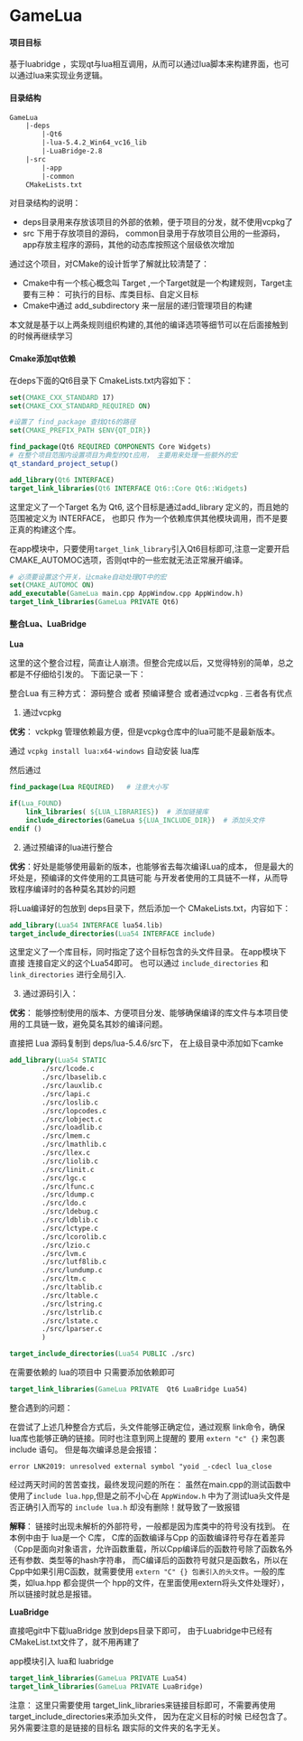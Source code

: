 # GameLua

#### 项目目标
基于luabridge ，实现qt与lua相互调用，从而可以通过lua脚本来构建界面，也可以通过lua来实现业务逻辑。

#### 目录结构
```html
GameLua
    |-deps
        |-Qt6
        |-lua-5.4.2_Win64_vc16_lib
        |-LuaBridge-2.8
    |-src
        |-app
        |-common
    CMakeLists.txt
```
对目录结构的说明：
- deps目录用来存放该项目的外部的依赖，便于项目的分发，就不使用vcpkg了
- src 下用于存放项目的源码， common目录用于存放项目公用的一些源码，app存放主程序的源码，其他的动态库按照这个层级依次增加

通过这个项目，对CMake的设计哲学了解就比较清楚了：

- Cmake中有一个核心概念叫 Target ,一个Target就是一个构建规则，Target主要有三种： 可执行的目标、库类目标、自定义目标
- Cmake中通过 add_subdirectory 来一层层的递归管理项目的构建

本文就是基于以上两条规则组织构建的,其他的编译选项等细节可以在后面接触到的时候再继续学习


#### Cmake添加qt依赖

在deps下面的Qt6目录下 CmakeLists.txt内容如下：

```cmake
set(CMAKE_CXX_STANDARD 17)
set(CMAKE_CXX_STANDARD_REQUIRED ON)

#设置了 find_package 查找Qt6的路径
set(CMAKE_PREFIX_PATH $ENV{QT_DIR})

find_package(Qt6 REQUIRED COMPONENTS Core Widgets)
# 在整个项目范围内设置项目为典型的Qt应用， 主要用来处理一些额外的宏
qt_standard_project_setup()

add_library(Qt6 INTERFACE)
target_link_libraries(Qt6 INTERFACE Qt6::Core Qt6::Widgets)
```
这里定义了一个Target 名为 Qt6, 这个目标是通过add_library 定义的，而且她的范围被定义为 INTERFACE， 也即只
作为一个依赖库供其他模块调用，而不是要正真的构建这个库。

在app模块中，只要使用`target_link_library`引入Qt6目标即可,注意一定要开启CMAKE_AUTOMOC选项，否则qt中的一些宏就无法正常展开编译。
```cmake
# 必须要设置这个开关，让cmake自动处理QT中的宏
set(CMAKE_AUTOMOC ON)
add_executable(GameLua main.cpp AppWindow.cpp AppWindow.h)
target_link_libraries(GameLua PRIVATE Qt6)
```

#### 整合Lua、LuaBridge
**Lua**

这里的这个整合过程，简直让人崩溃。但整合完成以后，又觉得特别的简单，总之都是不仔细给引发的。 下面记录一下：

整合Lua 有三种方式： 源码整合 或者 预编译整合 或者通过vcpkg . 三者各有优点

1. 通过vcpkg

**优劣**： vckpkg 管理依赖最方便，但是vcpkg仓库中的lua可能不是最新版本。

通过 `vcpkg install lua:x64-windows` 自动安装 lua库

然后通过
```cmake
find_package(Lua REQUIRED)   # 注意大小写

if(Lua_FOUND)
    link_libraries( ${LUA_LIBRARIES})  # 添加链接库
    include_directories(GameLua ${LUA_INCLUDE_DIR})  # 添加头文件
endif ()
```

2. 通过预编译的lua进行整合

**优劣**：好处是能够使用最新的版本，也能够省去每次编译Lua的成本， 但是最大的坏处是，预编译的文件使用的工具链可能
与开发者使用的工具链不一样，从而导致程序编译时的各种莫名其妙的问题

将Lua编译好的包放到 deps目录下，然后添加一个 CMakeLists.txt，内容如下：
```cmake
add_library(Lua54 INTERFACE lua54.lib)
target_include_directories(Lua54 INTERFACE include)
```

这里定义了一个库目标，同时指定了这个目标包含的头文件目录。 在app模块下直接 连接自定义的这个Lua54即可。
也可以通过 `include_directories` 和 `link_directories` 进行全局引入.


3. 通过源码引入：

**优劣**： 能够控制使用的版本、方便项目分发、能够确保编译的库文件与本项目使用的工具链一致，避免莫名其妙的编译问题。

直接把 Lua 源码复制到 deps/lua-5.4.6/src下， 在上级目录中添加如下camke

```cmake
add_library(Lua54 STATIC
        ./src/lcode.c
        ./src/lbaselib.c
        ./src/lauxlib.c
        ./src/lapi.c
        ./src/loslib.c
        ./src/lopcodes.c
        ./src/lobject.c
        ./src/loadlib.c
        ./src/lmem.c
        ./src/lmathlib.c
        ./src/llex.c
        ./src/liolib.c
        ./src/linit.c
        ./src/lgc.c
        ./src/lfunc.c
        ./src/ldump.c
        ./src/ldo.c
        ./src/ldebug.c
        ./src/ldblib.c
        ./src/lctype.c
        ./src/lcorolib.c
        ./src/lzio.c
        ./src/lvm.c
        ./src/lutf8lib.c
        ./src/lundump.c
        ./src/ltm.c
        ./src/ltablib.c
        ./src/ltable.c
        ./src/lstring.c
        ./src/lstrlib.c
        ./src/lstate.c
        ./src/lparser.c
        )

target_include_directories(Lua54 PUBLIC ./src)
```

在需要依赖的 lua的项目中 只需要添加依赖即可

```cmake
target_link_libraries(GameLua PRIVATE  Qt6 LuaBridge Lua54)
```

整合遇到的问题：

在尝试了上述几种整合方式后，头文件能够正确定位，通过观察 link命令，确保lua库也能够正确的链接。同时也注意到网上提醒的
要用 `extern "c" {}` 来包裹include 语句。 但是每次编译总是会报错：

```
error LNK2019: unresolved external symbol "yoid _-cdecl lua_close
```

经过两天时间的苦苦查找，最终发现问题的所在： 虽然在main.cpp的测试函数中使用了`include lua.hpp`,但是之前不小心在
`AppWindow.h` 中为了测试lua头文件是否正确引入而写的 `include lua.h` 却没有删除！就导致了一致报错

**解释**： 链接时出现未解析的外部符号，一般都是因为库类中的符号没有找到。 在本例中由于 lua是一个 C库， C库的函数编译与Cpp
的函数编译符号存在着差异（Cpp是面向对象语言，允许函数重载，所以Cpp编译后的函数符号除了函数名外还有参数、类型等的hash字符串，
而C编译后的函数符号就只是函数名，所以在Cpp中如果引用C函数，就需要使用 `extern "C" {} 包裹引入的头文件`。一般的库类，如lua.hpp
都会提供一个 hpp的文件，在里面使用extern将头文件处理好），所以链接时就总是报错。


**LuaBridge**

直接吧git中下载luaBridge 放到deps目录下即可， 由于Luabridge中已经有CMakeList.txt文件了，就不用再建了

app模块引入 lua和 luabridge
```cmake
target_link_libraries(GameLua PRIVATE Lua54)
target_link_libraries(GameLua PRIVATE LuaBridge)
```
注意： 这里只需要使用 target_link_libraries来链接目标即可，不需要再使用 target_include_directories来添加头文件，
因为在定义目标的时候 已经包含了。 另外需要注意的是链接的目标名 跟实际的文件夹的名字无关。



